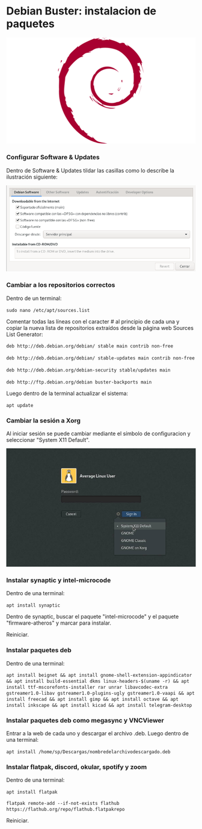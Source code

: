 # Debian Buster: instalacion de paquetes

![debian](/debian-logo-1024x576.png)

### Configurar Software & Updates

Dentro de Software & Updates tildar las casillas como lo describe la ilustración siguiente:

![software&updates](/C1.png)

### Cambiar a los repositorios correctos

Dentro de un terminal:

`sudo nano /etc/apt/sources.list`

Comentar todas las líneas con el caracter # al principio de cada una y copiar la nueva lista de repositorios extraídos desde la página web Sources List Generator:

```
deb http://deb.debian.org/debian/ stable main contrib non-free

deb http://deb.debian.org/debian/ stable-updates main contrib non-free

deb http://deb.debian.org/debian-security stable/updates main

deb http://ftp.debian.org/debian buster-backports main
``` 
Luego dentro de la terminal actualizar el sistema:

`apt update`

### Cambiar la sesión a Xorg

Al iniciar sesión se puede cambiar mediante el símbolo de configuracion y seleccionar "System X11 Default".

![xorg](/C2.jpeg)

### Instalar synaptic y intel-microcode

Dentro de una terminal:

`apt install synaptic`

Dentro de synaptic, buscar el paquete "intel-microcode" y el paquete "firmware-atheros" y marcar para instalar.

Reiniciar.

### Instalar paquetes deb

Dentro de una terminal:

```
apt install beignet && apt install gnome-shell-extension-appindicator && apt install build-essential dkms linux-headers-$(uname -r) && apt install ttf-mscorefonts-installer rar unrar libavcodec-extra gstreamer1.0-libav gstreamer1.0-plugins-ugly gstreamer1.0-vaapi && apt install freecad && apt install gimp && apt install octave && apt install inkscape && apt install kicad && apt install telegram-desktop
```

### Instalar paquetes deb como megasync y VNCViewer 

Entrar a la web de cada uno y descargar el archivo .deb. Luego dentro de una terminal:

`apt install /home/sp/Descargas/nombredelarchivodescargado.deb`
 
### Instalar flatpak, discord, okular, spotify y zoom

Dentro de una terminal:

`apt install flatpak`

```
flatpak remote-add --if-not-exists flathub https://flathub.org/repo/flathub.flatpakrepo
```

Reiniciar.
